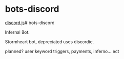 # bots-discord

[discord.js](https://discord.js.org/#/)# bots-discord

Infernal Bot.

Stormheart bot, depreciated uses discordie.

planned? user keyword triggers, payments, inferno... ect
